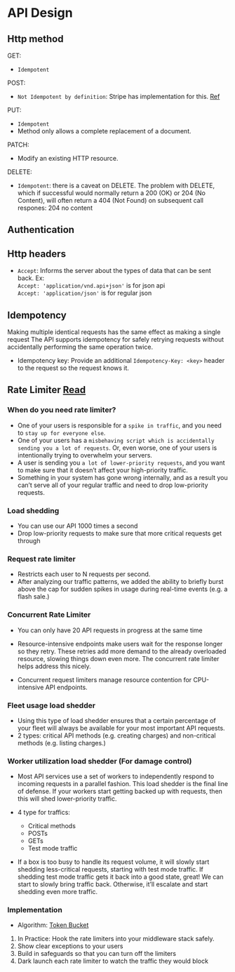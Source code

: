 # API Design

## Http method

GET:
* `Idempotent`

POST:
* `Not Idempotent by definition`: Stripe has implementation for this. [Ref](https://stripe.com/blog/idempotency)

PUT:
* `Idempotent`
* Method only allows a complete replacement of a document.

PATCH:
* Modify an existing HTTP resource.

DELETE: <br>
* `Idempotent`: there is a caveat on DELETE. The problem with DELETE, which if successful would normally return a 200 (OK) or 204 (No Content), will often return a 404 (Not Found) on subsequent call <br>
respones: 204 no content

## Authentication


## Http headers

- `Accept`: Informs the server about the types of data that can be sent back.
  Ex:<br/>
  `Accept: 'application/vnd.api+json'` is for json api<br/>
  `Accept: 'application/json'` is for regular json<br/>

## Idempotency

Making multiple identical requests has the same effect as making a single request
The API supports idempotency for safely retrying requests without accidentally performing the same operation twice.

* Idempotency key: Provide an additional `Idempotency-Key: <key>` header to the request so the request knows it.

## Rate Limiter [Read](https://stripe.com/blog/rate-limiters)

### When do you need rate limiter?
- One of your users is responsible for a `spike in traffic`, and you need to `stay up for everyone else`.
- One of your users has a `misbehaving script which is accidentally sending you a lot of requests`. Or, even worse, one of your users is intentionally trying to overwhelm your servers.
- A user is sending you `a lot of lower-priority requests`, and you want to make sure that it doesn’t affect your high-priority traffic.
- Something in your system has gone wrong internally, and as a result you can’t serve all of your regular traffic and need to drop low-priority requests.

### Load shedding
  - You can use our API 1000 times a second
  - Drop low-priority requests to make sure that more critical requests get through

### Request rate limiter
- Restricts each user to N requests per second.
- After analyzing our traffic patterns, we added the ability to briefly burst above the cap for sudden spikes in usage during real-time events (e.g. a flash sale.)

### Concurrent Rate Limiter
  - You can only have 20 API requests in progress at the same time
  - Resource-intensive endpoints make users wait for the response longer so they retry. These retries add more demand to the already overloaded resource, slowing things down even more. The concurrent rate limiter helps address this nicely.

  - Concurrent request limiters manage resource contention for CPU-intensive API endpoints.

### Fleet usage load shedder
- Using this type of load shedder ensures that a certain percentage of your fleet will always be available for your most important API requests.
- 2 types: critical API methods (e.g. creating charges) and non-critical methods (e.g. listing charges.)

### Worker utilization load shedder (For damage control)

- Most API services use a set of workers to independently respond to incoming requests in a parallel fashion. This load shedder is the final line of defense. If your workers start getting backed up with requests, then this will shed lower-priority traffic.

- 4 type for traffics:
  - Critical methods
  - POSTs
  - GETs
  - Test mode traffic

- If a box is too busy to handle its request volume, it will slowly start shedding less-critical requests, starting with test mode traffic. If shedding test mode traffic gets it back into a good state, great! We can start to slowly bring traffic back. Otherwise, it’ll escalate and start shedding even more traffic.

### Implementation
- Algorithm: [Token Bucket](https://en.wikipedia.org/wiki/Token_bucket)

1. In Practice: Hook the rate limiters into your middleware stack safely.
2. Show clear exceptions to your users
3. Build in safeguards so that you can turn off the limiters
4. Dark launch each rate limiter to watch the traffic they would block